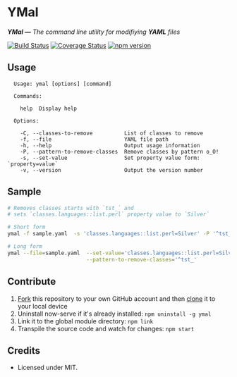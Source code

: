 YMal
============================

_**YMal —** The command line utility for modifiying **YAML** files_

[![Build Status](https://travis-ci.org/ziyasal/ymal.svg?branch=master)](https://travis-ci.org/ziyasal/ymal)
[![Coverage Status](https://coveralls.io/repos/github/ziyasal/ymal/badge.svg?branch=master)](https://coveralls.io/github/ziyasal/ymal?branch=master)
[![npm version](https://badge.fury.io/js/ymal.svg)](https://npmjs.com/ymal)

## Usage

```
  Usage: ymal [options] [command]

  Commands:

    help  Display help

  Options:

    -C, --classes-to-remove          List of classes to remove
    -f, --file                       YAML file path
    -h, --help                       Output usage information
    -P, --pattern-to-remove-classes  Remove classes by pattern o_O!
    -s, --set-value                  Set property value form: `property=value`
    -v, --version                    Output the version number
```

## Sample
```sh
# Removes classes starts with `tst_` and 
# sets `classes.languages::list.perl` property value to `Silver`

# Short form
ymal -f sample.yaml  -s 'classes.languages::list.perl=Silver' -P '^tst_'

# Long form
ymal --file=sample.yaml  --set-value='classes.languages::list.perl=Silver' \
                         --pattern-to-remove-classes='^tst_'
```


## Contribute

1. [Fork](https://help.github.com/articles/fork-a-repo/) this repository to your own GitHub account and then [clone](https://help.github.com/articles/cloning-a-repository/) it to your local device
2. Uninstall now-serve if it's already installed: `npm uninstall -g ymal`
3. Link it to the global module directory: `npm link`
4. Transpile the source code and watch for changes: `npm start`

## Credits
- Licensed under MIT.

